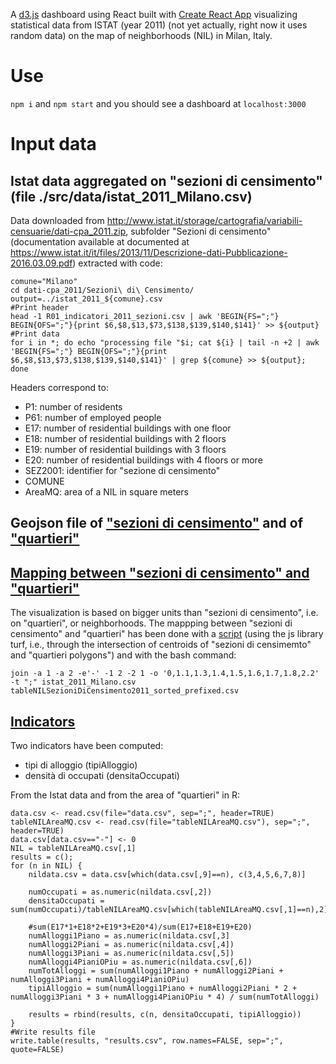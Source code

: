 A [d3.js](https://d3js.org) dashboard using React built with [Create React App](https://github.com/facebookincubator/create-react-app) visualizing statistical data from ISTAT (year 2011) (not yet actually, right now it uses random data) on the map of neighborhoods (NIL) in Milan, Italy.

# Use
`npm i` and `npm start` and you should see a dashboard at `localhost:3000`

# Input data
## Istat data aggregated on "sezioni di censimento" (file ./src/data/istat_2011_Milano.csv)
Data downloaded from http://www.istat.it/storage/cartografia/variabili-censuarie/dati-cpa_2011.zip, subfolder "Sezioni di censimento" (documentation available at documented at https://www.istat.it/it/files/2013/11/Descrizione-dati-Pubblicazione-2016.03.09.pdf) extracted with code:

    comune="Milano"
    cd dati-cpa_2011/Sezioni\ di\ Censimento/
    output=../istat_2011_${comune}.csv
    #Print header
    head -1 R01_indicatori_2011_sezioni.csv | awk 'BEGIN{FS=";"} BEGIN{OFS=";"}{print $6,$8,$13,$73,$138,$139,$140,$141}' >> ${output}
    #Print data
    for i in *; do echo "processing file "$i; cat ${i} | tail -n +2 | awk 'BEGIN{FS=";"} BEGIN{OFS=";"}{print $6,$8,$13,$73,$138,$139,$140,$141}' | grep ${comune} >> ${output}; done

Headers correspond to:
* P1: number of residents
* P61: number of employed people
* E17: number of residential buildings with one floor
* E18: number of residential buildings with 2 floors
* E19: number of residential buildings with 3 floors
* E20: number of residential buildings with 4 floors or more
* SEZ2001: identifier for "sezione di censimento"
* COMUNE
* AreaMQ: area of a NIL in square meters

## Geojson file of ["sezioni di censimento"](src/data/ds98_infogeo_sezioni_censimento_localizzazione_2011c.EPSG4326.geojson) and of ["quartieri"](NILZone.EPSG4326.geojson)

## [Mapping between "sezioni di censimento" and "quartieri"](src/data/tableNILSezioniDiCensimento2011_sorted_prefixed.csv)
The visualization is based on bigger units than "sezioni di censimento", i.e. on "quartieri", or neighborhoods.
The mappping between "sezioni di censimento" and "quartieri" has been done with a [script](src/data/getTableNILSezioniDiCensimento2011.html) (using the js library turf, i.e., through the intersection of centroids of "sezioni di censimemto" and "quartieri polygons") and with the bash command:

    join -a 1 -a 2 -e'-' -1 2 -2 1 -o '0,1.1,1.3,1.4,1.5,1.6,1.7,1.8,2.2' -t ";" istat_2011_Milano.csv tableNILSezioniDiCensimento2011_sorted_prefixed.csv

## [Indicators](src/results.js)
Two indicators have been computed:
* tipi di alloggio (tipiAlloggio)
* densità di occupati (densitaOccupati)

From the Istat data and from the area of "quartieri" in R:

    data.csv <- read.csv(file="data.csv", sep=";", header=TRUE)
    tableNILAreaMQ.csv <- read.csv(file="tableNILAreaMQ.csv"), sep=";", header=TRUE)
    data.csv[data.csv=="-"] <- 0
    NIL = tableNILAreaMQ.csv[,1]
    results = c();
    for (n in NIL) {
        nildata.csv = data.csv[which(data.csv[,9]==n), c(3,4,5,6,7,8)]
        	
        numOccupati = as.numeric(nildata.csv[,2])
        densitaOccupati = sum(numOccupati)/tableNILAreaMQ.csv[which(tableNILAreaMQ.csv[,1]==n),2]

        #sum(E17*1+E18*2+E19*3+E20*4)/sum(E17+E18+E19+E20)
        numAlloggi1Piano = as.numeric(nildata.csv[,3]
        numAlloggi2Piani = as.numeric(nildata.csv[,4])
        numAlloggi3Piani = as.numeric(nildata.csv[,5])
        numAlloggi4PianiOPiu = as.numeric(nildata.csv[,6])
        numTotAlloggi = sum(numAlloggi1Piano + numAlloggi2Piani + numAlloggi3Piani + numAlloggi4PianiOPiu)
        tipiAlloggio = sum(numAlloggi1Piano + numAlloggi2Piani * 2 + numAlloggi3Piani * 3 + numAlloggi4PianiOPiu * 4) / sum(numTotAlloggi)
        
        results = rbind(results, c(n, densitaOccupati, tipiAlloggio))
    }
    #Write results file
    write.table(results, "results.csv", row.names=FALSE, sep=";", quote=FALSE)
	




